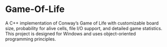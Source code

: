# Game-Of-Life
A C++ implementation of Conway’s Game of Life with customizable board size, probability for alive cells, file I/O support, and detailed game statistics. This project is designed for Windows and uses object-oriented programming principles.
